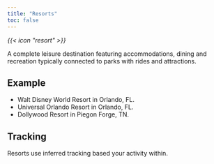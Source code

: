 ```yaml
---
title: "Resorts"
toc: false
---
```


<i class="bigIcon">{{< icon "resort" >}}</i>

A complete leisure destination featuring accommodations, dining and recreation typically connected to parks with rides and attractions.

## Example
* Walt Disney World Resort in Orlando, FL.
* Universal Orlando Resort in Orlando, FL.
* Dollywood Resort in Piegon Forge, TN.

## Tracking
Resorts use inferred tracking based your activity within.